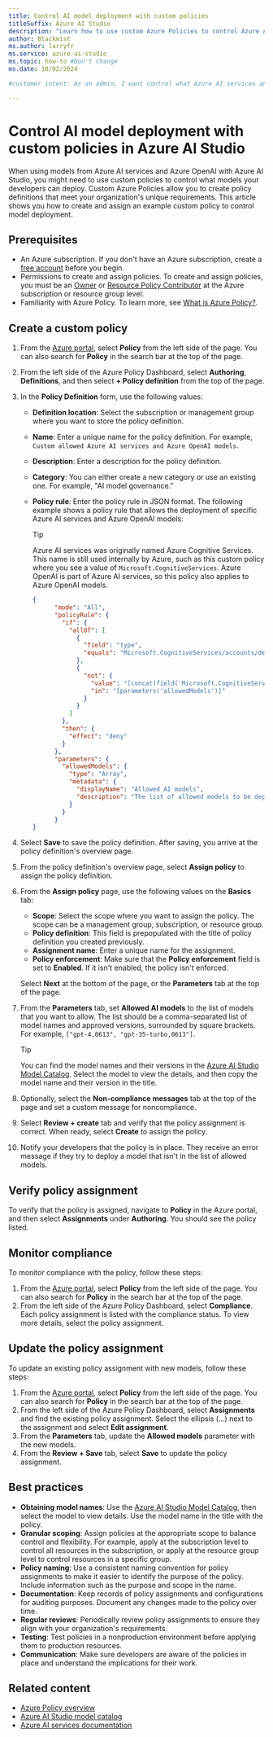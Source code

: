 ```yaml
---
title: Control AI model deployment with custom policies
titleSuffix: Azure AI Studio
description: "Learn how to use custom Azure Policies to control Azure AI services and Azure OpenAI model deployment with Azure AI Studio."
author: Blackmist
ms.author: larryfr
ms.service: azure-ai-studio
ms.topic: how-to #Don't change
ms.date: 10/02/2024

#customer intent: As an admin, I want control what Azure AI services and Azure OpenAI models can be deployed by my developers.

---
```


# Control AI model deployment with custom policies in Azure AI Studio

When using models from Azure AI services and Azure OpenAI with Azure AI Studio, you might need to use custom policies to control what models your developers can deploy. Custom Azure Policies allow you to create policy definitions that meet your organization's unique requirements. This article shows you how to create and assign an example custom policy to control model deployment.

## Prerequisites

- An Azure subscription. If you don't have an Azure subscription, create a [free account](https://azure.microsoft.com/free/) before you begin.
- Permissions to create and assign policies. To create and assign policies, you must be an [Owner](/azure/role-based-access-control/built-in-roles#owner) or [Resource Policy Contributor](/azure/role-based-access-control/built-in-roles#resource-policy-contributor) at the Azure subscription or resource group level.
- Familiarity with Azure Policy. To learn more, see [What is Azure Policy?](/azure/governance/policy/overview).

## Create a custom policy

1. From the [Azure portal](https://portal.azure.com), select **Policy** from the left side of the page. You can also search for **Policy** in the search bar at the top of the page.
1. From the left side of the Azure Policy Dashboard, select **Authoring**, **Definitions**, and then select **+ Policy definition** from the top of the page.
1. In the **Policy Definition** form, use the following values:

    - **Definition location**: Select the subscription or management group where you want to store the policy definition.
    - **Name**: Enter a unique name for the policy definition. For example, `Custom allowed Azure AI services and Azure OpenAI models`.
    - **Description**: Enter a description for the policy definition.
    - **Category**: You can either create a new category or use an existing one. For example, "AI model governance."
    - **Policy rule**: Enter the policy rule in JSON format. The following example shows a policy rule that allows the deployment of specific Azure AI services and Azure OpenAI models:

        > [!TIP]
        > Azure AI services was originally named Azure Cognitive Services. This name is still used internally by Azure, such as this custom policy where you see a value of `Microsoft.CognitiveServices`. Azure OpenAI is part of Azure AI services, so this policy also applies to Azure OpenAI models.

        ```json
        {
              "mode": "All",
              "policyRule": {
                "if": {
                  "allOf": [
                    {
                      "field": "type",
                      "equals": "Microsoft.CognitiveServices/accounts/deployments"
                    },
                    {
                      "not": {
                        "value": "[concat(field('Microsoft.CognitiveServices/accounts/deployments/model.name'), ',', field('Microsoft.CognitiveServices/accounts/deployments/model.version'))]",
                        "in": "[parameters('allowedModels')]"
                      }
                    }
                  ]
                },
                "then": {
                  "effect": "deny"
                }
              },
              "parameters": {
                "allowedModels": {
                  "type": "Array",
                  "metadata": {
                    "displayName": "Allowed AI models",
                    "description": "The list of allowed models to be deployed."
                  }
                }
              }
        }
        ```

1. Select **Save** to save the policy definition. After saving, you arrive at the policy definition's overview page.
1. From the policy definition's overview page, select **Assign policy** to assign the policy definition.
1. From the **Assign policy** page, use the following values on the **Basics** tab:

    - **Scope**: Select the scope where you want to assign the policy. The scope can be a management group, subscription, or resource group.
    - **Policy definition**: This field is prepopulated with the title of policy definition you created previously.
    - **Assignment name**: Enter a unique name for the assignment.
    - **Policy enforcement**: Make sure that the **Policy enforcement** field is set to **Enabled**. If it isn't enabled, the policy isn't enforced.

    Select **Next** at the bottom of the page, or the **Parameters** tab at the top of the page.
1. From the **Parameters** tab, set **Allowed AI models** to the list of models that you want to allow. The list should be a comma-separated list of model names and approved versions, surrounded by square brackets. For example, `["gpt-4,0613", "gpt-35-turbo,0613"]`.

    > [!TIP]
    > You can find the model names and their versions in the [Azure AI Studio Model Catalog](https://ai.azure.com/explore/models). Select the model to view the details, and then copy the model name and their version in the title.

1. Optionally, select the **Non-compliance messages** tab at the top of the page and set a custom message for noncompliance.
1. Select **Review + create** tab and verify that the policy assignment is correct. When ready, select **Create** to assign the policy.
1. Notify your developers that the policy is in place. They receive an error message if they try to deploy a model that isn't in the list of allowed models.

## Verify policy assignment

To verify that the policy is assigned, navigate to **Policy** in the Azure portal, and then select **Assignments** under **Authoring**. You should see the policy listed.

## Monitor compliance

To monitor compliance with the policy, follow these steps:

1. From the [Azure portal](https://portal.azure.com), select **Policy** from the left side of the page. You can also search for **Policy** in the search bar at the top of the page.
1. From the left side of the Azure Policy Dashboard, select **Compliance**. Each policy assignment is listed with the compliance status. To view more details, select the policy assignment.

## Update the policy assignment

To update an existing policy assignment with new models, follow these steps:

1. From the [Azure portal](https://portal.azure.com), select **Policy** from the left side of the page. You can also search for **Policy** in the search bar at the top of the page.
1. From the left side of the Azure Policy Dashboard, select **Assignments** and find the existing policy assignment. Select the ellipsis (...) next to the assignment and select **Edit assignment**.
1. From the **Parameters** tab, update the **Allowed models** parameter with the new models.
1. From the **Review + Save** tab, select **Save** to update the policy assignment.

## Best practices

- **Obtaining model names**: Use the [Azure AI Studio Model Catalog](https://ai.azure.com/explore/models), then select the model to view details. Use the model name in the title with the policy.
- **Granular scoping**: Assign policies at the appropriate scope to balance control and flexibility. For example, apply at the subscription level to control all resources in the subscription, or apply at the resource group level to control resources in a specific group.
- **Policy naming**: Use a consistent naming convention for policy assignments to make it easier to identify the purpose of the policy. Include information such as the purpose and scope in the name.
- **Documentation**: Keep records of policy assignments and configurations for auditing purposes. Document any changes made to the policy over time.
- **Regular reviews**: Periodically review policy assignments to ensure they align with your organization's requirements.
- **Testing**: Test policies in a nonproduction environment before applying them to production resources.
- **Communication**: Make sure developers are aware of the policies in place and understand the implications for their work.

## Related content

- [Azure Policy overview](/azure/governance/policy/overview)
- [Azure AI Studio model catalog](model-catalog-overview.md)
- [Azure AI services documentation](/azure/ai-services)

